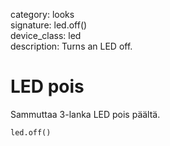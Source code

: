 category: looks  
signature: led.off()  
device_class: led  
description: Turns an LED off.  

# LED pois

Sammuttaa 3-lanka LED pois päältä.

```python
led.off()
```

<advanced>
</advanced>